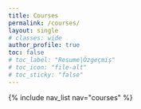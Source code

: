 ```yaml
---
title: Courses
permalink: /courses/
layout: single
# classes: wide
author_profile: true
toc: false
# toc_label: "Resume|Özgeçmiş"
# toc_icon: "file-alt"
# toc_sticky: "false"
---
```


{% include nav_list nav="courses" %}
